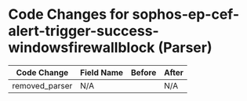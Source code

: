 # Code Changes for sophos-ep-cef-alert-trigger-success-windowsfirewallblock (Parser)

| Code Change | Field Name | Before | After |
|-------------|------------|--------|-------|
| removed_parser | N/A |  | N/A |